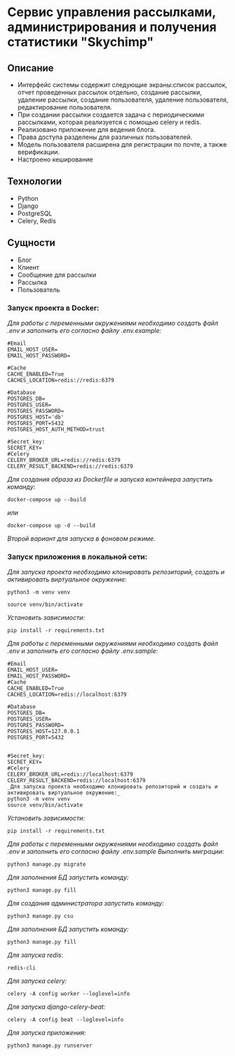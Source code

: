 # Cервис управления рассылками, администрирования и получения статистики "Skychimp"
## Описание
* Интерфейс системы содержит следующие экраны:список рассылок, отчет проведенных рассылок отдельно, создание рассылки,
  удаление рассылки, создание пользователя, удаление пользователя, редактирование пользователя.
* При создании рассылки создается задача с периодическими рассылками, которая реализуется с помощью celery и redis.
* Реализовано приложение для ведения блога.
* Права доступа разделены для различных пользователей.
* Модель пользователя расширена для регистрации по почте, а также верификации.
* Настроено кеширование
## Технологии
* Python
* Django
* PostgreSQL
* Celery, Redis
## Сущности
* Блог
* Клиент
* Сообщение для рассылки
* Рассылка
* Пользователь

### Запуск проекта в Docker:
_Для работы с переменными окружениями необходимо создать файл .env и заполнить его согласно файлу .env.example:_
```
#Email
EMAIL_HOST_USER=
EMAIL_HOST_PASSWORD=

#Cache
CACHE_ENABLED=True
CACHES_LOCATION=redis://redis:6379

#Database
POSTGRES_DB=
POSTGRES_USER=
POSTGRES_PASSWORD=
POSTGRES_HOST='db'
POSTGRES_PORT=5432
POSTGRES_HOST_AUTH_METHOD=trust

#Secret_key:
SECRET_KEY=
#Celery
CELERY_BROKER_URL=redis://redis:6379
CELERY_RESULT_BACKEND=redis://redis:6379
```
_Для создания образа из Dockerfile и запуска контейнера запустить команду:_
```
docker-compose up --build
```
_или_
```
docker-compose up -d --build
```
_Второй вариант для запуска в фоновом режиме._
### Запуск приложения в локальной сети:
_Для запуска проекта необходимо клонировать репозиторий, создать и активировать виртуальное окружение:_ 
```
python3 -m venv venv
```
```
source venv/bin/activate
```
_Установить зависимости:_
```
pip install -r requirements.txt
```
_Для работы с переменными окружениями необходимо создать файл .env и заполнить его согласно файлу .env.sample:_
```
#Email
EMAIL_HOST_USER=
EMAIL_HOST_PASSWORD=
#Cache
CACHE_ENABLED=True
CACHES_LOCATION=redis://localhost:6379

#Database
POSTGRES_DB=
POSTGRES_USER=
POSTGRES_PASSWORD=
POSTGRES_HOST=127.0.0.1
POSTGRES_PORT=5432


#Secret_key:
SECRET_KEY=
#Celery
CELERY_BROKER_URL=redis://localhost:6379
CELERY_RESULT_BACKEND=redis://localhost:6379
_Для запуска проекта необходимо клонировать репозиторий и создать и активировать виртуальное окружение:_ 
python3 -m venv venv
source venv/bin/activate
```
_Установить зависимости:_
```
pip install -r requirements.txt
```
_Для работы с переменными окружениями необходимо создать файл .env и заполнить его согласно файлу .env.sample_
_Выполнить миграции:_
```
python3 manage.py migrate
```
_Для заполнения БД запустить команду:_
```
python3 manage.py fill
```
_Для создания администратора запустить команду:_
```
python3 manage.py csu
```
_Для заполнения БД запустить команду:_
```
python3 manage.py fill
```
_Для запуска redis_:
```
redis-cli
```
_Для запуска celery:_
```
celery -A config worker --loglevel=info
```
_Для запуска django-celery-beat:_
```
celery -A config beat --loglevel=info
```
_Для запуска приложения:_
```
python3 manage.py runserver
```